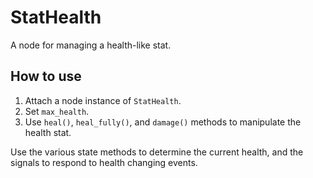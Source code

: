 # StatHealth

A node for managing a health-like stat.

## How to use

1. Attach a node instance of `StatHealth`.
2. Set `max_health`.
3. Use `heal()`, `heal_fully()`, and `damage()` methods to manipulate the health stat.

Use the various state methods to determine the current health, and the signals to respond to health changing events.
